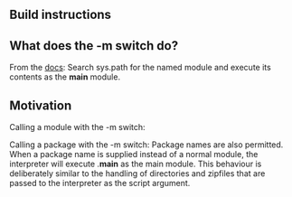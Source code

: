 ## Build instructions

## What does the -m switch do?
From the [docs](https://docs.python.org/3/using/cmdline.html#cmdoption-m): Search sys.path for the named module and execute its contents as the __main__ module.


## Motivation

Calling a module with the -m switch:

Calling a package with the -m switch:
Package names are also permitted. When a package name is supplied instead of a normal module, the interpreter will execute <pkg>.__main__ as the main module. This behaviour is deliberately similar to the handling of directories and zipfiles that are passed to the interpreter as the script argument.